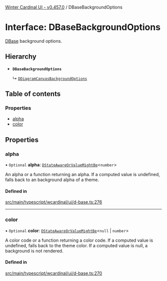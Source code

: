 [Winter Cardinal UI - v0.457.0](../index.md) / DBaseBackgroundOptions

# Interface: DBaseBackgroundOptions

[DBase](../classes/DBase.md) background options.

## Hierarchy

- **`DBaseBackgroundOptions`**

  ↳ [`DDiagramCanvasBackgroundOptions`](DDiagramCanvasBackgroundOptions.md)

## Table of contents

### Properties

- [alpha](DBaseBackgroundOptions.md#alpha)
- [color](DBaseBackgroundOptions.md#color)

## Properties

### alpha

• `Optional` **alpha**: [`DStateAwareOrValueMightBe`](../index.md#dstateawareorvaluemightbe)\<`number`\>

An alpha or a function returning an alpha.
If a computed value is undefined, falls back to an background alpha of a theme.

#### Defined in

[src/main/typescript/wcardinal/ui/d-base.ts:276](https://github.com/winter-cardinal/winter-cardinal-ui/blob/v0.457.0/src/main/typescript/wcardinal/ui/d-base.ts#L276)

___

### color

• `Optional` **color**: [`DStateAwareOrValueMightBe`](../index.md#dstateawareorvaluemightbe)\<``null`` \| `number`\>

A color code or a function returning a color code.
If a computed value is undefined, falls back to the theme color.
If a computed value is null, a background is not rendered.

#### Defined in

[src/main/typescript/wcardinal/ui/d-base.ts:270](https://github.com/winter-cardinal/winter-cardinal-ui/blob/v0.457.0/src/main/typescript/wcardinal/ui/d-base.ts#L270)
